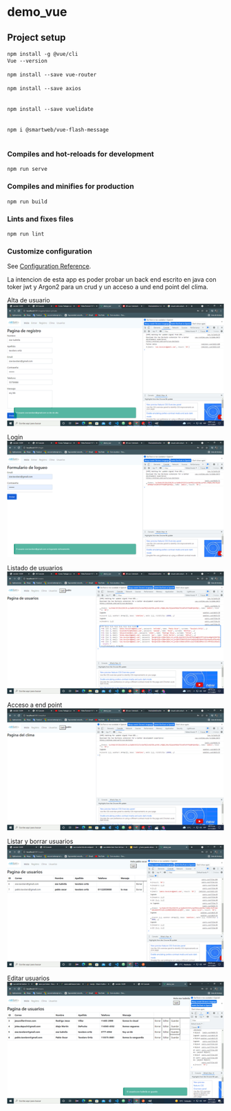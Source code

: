 # demo_vue

## Project setup
```
npm install -g @vue/cli
Vue --version 

npm install --save vue-router 

npm install --save axios


npm install --save vuelidate


npm i @smartweb/vue-flash-message


```

### Compiles and hot-reloads for development
```
npm run serve
```

### Compiles and minifies for production
```
npm run build
```

### Lints and fixes files
```
npm run lint
```

### Customize configuration
See [Configuration Reference](https://cli.vuejs.org/config/).


La intencion de esta app es poder probar un back end escrito en java con toker jwt y Argon2
para un crud y un acceso a und end point del clima.

Alta de usuario
![](images/alta.gif)

Login
![](images/login.gif)

Listado de usuarios
![](images/get_users.gif)

Acceso a end point
![](images/endpoint.gif)


Listar y borrar usuarios
![](images/user1.gif)

Editar usuarios
![](images/update_user.gif)




